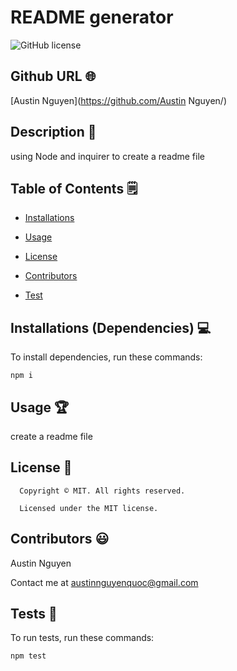 # README generator
![GitHub license](https://img.shields.io/badge/license-MIT-yellowgreen.svg)

## Github URL 🌐

[Austin Nguyen](https://github.com/Austin Nguyen/)

## Description 📝

using Node and inquirer to create a readme file 


## Table of Contents 🗒

* [Installations](#dependencies)

* [Usage](#usage)


* [License](#license)


* [Contributors](#contributors)

* [Test](#test)


## Installations (Dependencies) 💻

To install dependencies, run these commands:

```
npm i
```


## Usage 🏆

create a readme file

## License 📛

      Copyright © MIT. All rights reserved. 
      
      Licensed under the MIT license.


## Contributors 😃

Austin Nguyen

Contact me at austinnguyenquoc@gmail.com


## Tests 🧪

To run tests, run these commands:

```
npm test
```

